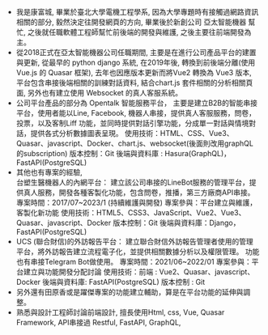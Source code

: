 - 我是康富城, 畢業於臺北大學電機工程學系, 因為大學專題時有接觸過網路資訊相關的部分, 毅然決定往開發網頁的方向, 畢業後於新創公司 亞太智能機器 幫忙, 之後就任職軟體工程師幫忙前後端的開發與維護, 之後主要往前端開發為主。
- 從2018正式在亞太智能機器公司任職期間, 主要是在進行公司產品平台的建置與更新, 從最早的 python django 系統, 在2019年後, 轉換到前後端分離(使用 Vue.js 的 Quasar 框架), 去年也因應版本更新而將Vue2 轉換為 Vue3 版本, 平台包含串接後端相關的訓練對話資料, 結合chart.js 套件相關的分析相關頁面, 另外也有建立使用 Websocket 的真人客服系統。
- 公司平台產品的部分為 Opentalk 智能服務平台，
  主要是建立B2B的智能串接平台，使用者能以Line, Facebook, 機器人串接，提供真人客服服務，問卷，投票，以及客制Liff 功能，並同時提供對話引擎功能，分成單一對話與情境對話，提供各式分析數據圖表呈現。
  使用技術：HTML、CSS、Vue3、Quasar、javascript、Docker、chart.js、websocket(後面則改用graphQL的subscription)
  版本控制：Git
  後端與資料庫 : Hasura(GraphQL)，FastAPI(PostgreSQL)
- 其他也有專案的經驗,  
  台塑生醫機器人的內網平台：
  建立該公司串接的LineBot服務的管理平台，提供真人服務，開發各種客製化功能，包含問卷，推播，第三方廠商API串接。
  專案時間：2017/07~2023/1 (持續維護與開發)
  專案參與：平台建立與維護，客製化新功能
  使用技術：HTML5、CSS3、JavaScript、Vue2、Vue3、Quasar、javascript、Docker
  版本控制：Git	後端與資料庫：Django，FastAPI(PostgreSQL)
- UCS (聯合財信)的外訪報告平台：
  建立聯合財信外訪報告管理者使用的管理平台，將外訪報告建立流程電子化，並提供相關數據分析以及權限管理。
  功能也有串接Telegram Bot做使用。
  專案時間：2021/06~2022/01
  專案參與：平台建立與功能開發分配討論
  使用技術：前端 : Vue2、Quasar、javascript、Docker
  後端與資料庫: FastAPI(PostgreSQL)
  版本控制 : Git
- 另外還有田原香或是躍傑專案的功能建立輔助，算是在平台功能的延伸與調整。
- 熟悉與設計工程師討論前端設計,  擅長使用Html, css, Vue, Quasar Framework,
  API串接過 Restful, FastAPI, GraphQL,